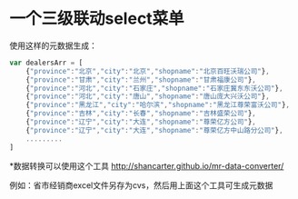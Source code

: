 # 一个三级联动select菜单

使用这样的元数据生成：
```javascript
var dealersArr = [
    {"province":"北京","city":"北京","shopname":"北京百旺沃瑞公司"},
    {"province":"甘肃","city":"兰州","shopname":"甘肃福康公司"},
    {"province":"河北","city":"石家庄","shopname":"石家庄冀东东沃公司"},
    {"province":"河北","city":"唐山","shopname":"唐山庞大兴沃公司"},
    {"province":"黑龙江","city":"哈尔滨","shopname":"黑龙江尊荣富沃公司"},
    {"province":"吉林","city":"长春","shopname":"吉林盛荣公司"},
    {"province":"辽宁","city":"大连","shopname":"尊荣亿方公司"},
    {"province":"辽宁","city":"大连","shopname":"尊荣亿方中山路分公司"},
    .........
]
```
*数据转换可以使用这个工具 http://shancarter.github.io/mr-data-converter/

例如：省市经销商excel文件另存为cvs，然后用上面这个工具可生成元数据
